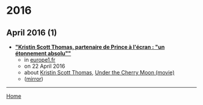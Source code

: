 # 2016

## April 2016 (1)

 - [**"Kristin Scott Thomas, partenaire de Prince à l'écran : "un étonnement absolu""**](https://www.europe1.fr/culture/deces-de-prince-il-etait-traite-comme-un-prince-2726974)
    - in [europe1.fr](../../../publications/a-e/europe1-fr/index.md)
    - on 22 April 2016
    - about [Kristin Scott Thomas](../../../topics/kristin-scott-thomas/index.md), [Under the Cherry Moon (movie)](../../../topics/movie/under-the-cherry-moon/index.md)
    - ([mirror](https://web.archive.org/web/*/https://www.europe1.fr/culture/deces-de-prince-il-etait-traite-comme-un-prince-2726974))

----

[Home](../index.md)
